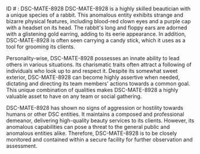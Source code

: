 ID # : DSC-MATE-8928
DSC-MATE-8928 is a highly skilled beautician with a unique species of a rabbit. This anomalous entity exhibits strange and bizarre physical features, including blood-red clown eyes and a purple cap with a headset on its head. The rabbit's long and floppy ears are adorned with a glistening gold earring, adding to its eerie appearance. In addition, DSC-MATE-8928 is often seen carrying a candy stick, which it uses as a tool for grooming its clients.

Personality-wise, DSC-MATE-8928 possesses an innate ability to lead others in various situations. Its charismatic traits often attract a following of individuals who look up to and respect it. Despite its somewhat sweet exterior, DSC-MATE-8928 can become highly assertive when needed, dictating and directing its team members' actions towards a common goal. This unique combination of qualities makes DSC-MATE-8928 a highly valuable asset to have on any team or social gathering.

DSC-MATE-8928 has shown no signs of aggression or hostility towards humans or other DSC entities. It maintains a composed and professional demeanor, delivering high-quality beauty services to its clients. However, its anomalous capabilities can pose a threat to the general public and anomalous entities alike. Therefore, DSC-MATE-8928 is to be closely monitored and contained within a secure facility for further observation and assessment.